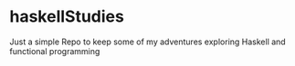 # haskellStudies
Just a simple Repo to keep some of my adventures exploring Haskell and functional programming
